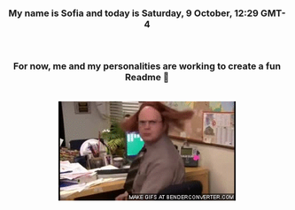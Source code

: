 


<div align="center">
<h3 >My name is Sofia and today is Saturday, 9 October, 12:29 GMT-4</h3><br>
<h3 >For now, me and my personalities are working to create a fun Readme 👋
</h3><br>
<img src='img/dwight.gif' alt='working...'/>
</div>
